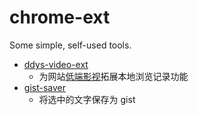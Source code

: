 # chrome-ext

Some simple, self-used tools.

- [ddys-video-ext](ddys-video-ext)
  - 为网站[低端影视](https://ddys.pro/)拓展本地浏览记录功能
- [gist-saver](gist-saver)
  - 将选中的文字保存为 gist
  